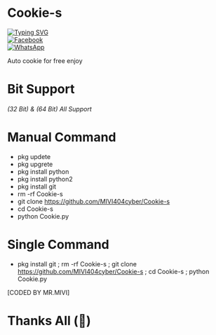 # Cookie-s
[![Typing SVG](https://readme-typing-svg.demolab.com?font=Fira+Code&pause=1000&color=00F720&width=435&lines=MR.MIVI+Auto+Cookie-s+Tool;Follow+My+Github)](https://git.io/typing-svg)
<br> [![Facebook](https://img.shields.io/badge/Facebook-Raj-blue?style=flat-square&logo=facebook)](https://www.facebook.com/mr.rohman.129)<br> [![WhatsApp](https://img.shields.io/badge/WhatsApp-Mr.MIVI-blue?style=flat-square&logo=WhatsApp)](https://wa.me/+8801741033194?)

Auto cookie for free enjoy
# Bit Support
###### (32 Bit) & (64 Bit) All Support
# Manual Command
- pkg updete
- pkg upgrete
- pkg install python
- pkg install python2
- pkg install git
- rm -rf Cookie-s
- git clone https://github.com/MIVI404cyber/Cookie-s
- cd Cookie-s
- python Cookie.py
# Single Command
- pkg install git ; rm -rf Cookie-s ; git clone https://github.com/MIVI404cyber/Cookie-s ; cd Cookie-s ; python Cookie.py

 [CODED BY MR.MIVI]

# Thanks All (💝)
